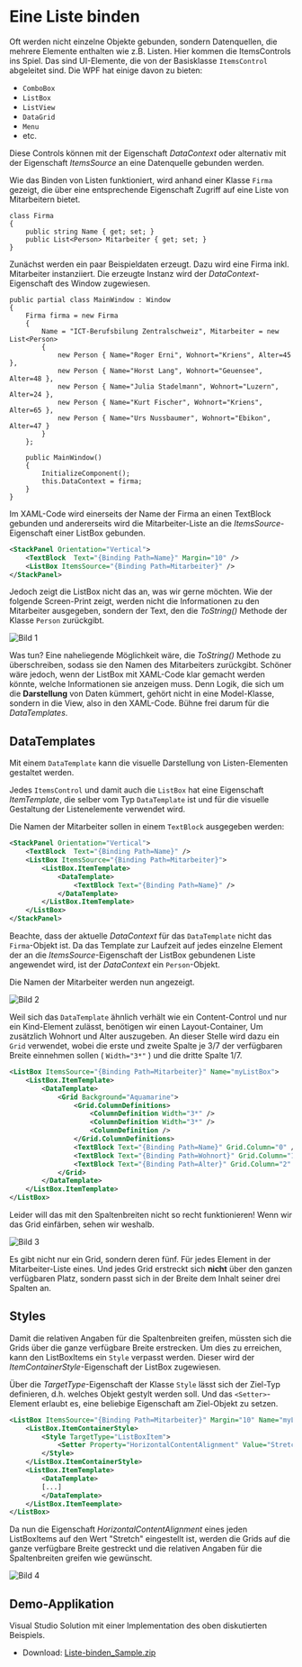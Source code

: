 # Eine Liste binden 

Oft werden nicht einzelne Objekte gebunden, sondern Datenquellen, die mehrere Elemente enthalten wie z.B. Listen. Hier kommen die ItemsControls ins Spiel. Das sind UI-Elemente, die von der Basisklasse `ItemsControl` abgeleitet sind. Die WPF hat einige davon zu bieten: 

* `ComboBox`
* `ListBox`
* `ListView` 
* `DataGrid`
* `Menu`
* etc.

Diese Controls können mit der Eigenschaft _DataContext_ oder alternativ mit der Eigenschaft _ItemsSource_ an eine Datenquelle gebunden werden. 

Wie das Binden von Listen funktioniert, wird anhand einer Klasse `Firma` gezeigt, die über eine entsprechende Eigenschaft Zugriff auf eine Liste von Mitarbeitern bietet. 

```CSharp 
class Firma
{
    public string Name { get; set; }
    public List<Person> Mitarbeiter { get; set; }
} 
```
Zunächst werden ein paar Beispieldaten erzeugt. Dazu wird eine Firma inkl. Mitarbeiter instanziiert. Die erzeugte Instanz wird der _DataContext_-Eigenschaft des Window zugewiesen. 

```CSharp
public partial class MainWindow : Window
{
    Firma firma = new Firma
    {
        Name = "ICT-Berufsbilung Zentralschweiz", Mitarbeiter = new List<Person>
        {
            new Person { Name="Roger Erni", Wohnort="Kriens", Alter=45 },
            new Person { Name="Horst Lang", Wohnort="Geuensee", Alter=48 },
            new Person { Name="Julia Stadelmann", Wohnort="Luzern", Alter=24 },
            new Person { Name="Kurt Fischer", Wohnort="Kriens", Alter=65 },
            new Person { Name="Urs Nussbaumer", Wohnort="Ebikon", Alter=47 }
        }
    };

    public MainWindow()
    {
        InitializeComponent();
        this.DataContext = firma;
    }
}
```

Im XAML-Code wird einerseits der Name der Firma an einen TextBlock gebunden und andererseits wird die Mitarbeiter-Liste an die _ItemsSource_-Eigenschaft einer ListBox gebunden.

```XML
<StackPanel Orientation="Vertical">
    <TextBlock  Text="{Binding Path=Name}" Margin="10" />
    <ListBox ItemsSource="{Binding Path=Mitarbeiter}" />
</StackPanel>
```

Jedoch zeigt die ListBox nicht das an, was wir gerne möchten. Wie der folgende Screen-Print zeigt, werden nicht die Informationen zu den Mitarbeiter ausgegeben, sondern der Text, den die _ToString()_ Methode der Klasse `Person` zurückgibt. 

![Bild 1](res/01.jpg)

Was tun? Eine naheliegende Möglichkeit wäre, die _ToString()_ Methode zu überschreiben, sodass sie den Namen des Mitarbeiters zurückgibt. Schöner wäre jedoch, wenn der ListBox mit XAML-Code klar gemacht werden könnte, welche Informationen sie anzeigen muss. Denn Logik, die sich um die **Darstellung** von Daten kümmert, gehört nicht in eine Model-Klasse, sondern in die View, also in den XAML-Code. Bühne frei darum für die _DataTemplates_.

## DataTemplates  

Mit einem `DataTemplate` kann die visuelle Darstellung von Listen-Elementen gestaltet werden. 

Jedes `ItemsControl` und damit auch die `ListBox` hat eine Eigenschaft _ItemTemplate_, die selber vom Typ `DataTemplate` ist und für die visuelle Gestaltung der Listenelemente verwendet wird.

Die Namen der Mitarbeiter sollen in einem `TextBlock` ausgegeben werden:  

```XML
<StackPanel Orientation="Vertical">
    <TextBlock  Text="{Binding Path=Name}" />
    <ListBox ItemsSource="{Binding Path=Mitarbeiter}">
        <ListBox.ItemTemplate>
            <DataTemplate>
                <TextBlock Text="{Binding Path=Name}" />
            </DataTemplate>
        </ListBox.ItemTemplate>
    </ListBox>
</StackPanel>
```

Beachte, dass der aktuelle _DataContext_ für das `DataTemplate` nicht das `Firma`-Objekt ist. Da das Template zur Laufzeit auf jedes einzelne Element der an die _ItemsSource_-Eigenschaft der ListBox gebundenen Liste angewendet wird, ist der _DataContext_ ein `Person`-Objekt.

Die Namen der Mitarbeiter werden nun angezeigt. 

![Bild 2](res/02.jpg)

Weil sich das `DataTemplate` ähnlich verhält wie ein Content-Control und nur ein Kind-Element zulässt, benötigen wir einen Layout-Container, Um zusätzlich Wohnort und Alter auszugeben.  An dieser Stelle wird dazu ein `Grid` verwendet, wobei die erste und zweite Spalte je 3/7 der verfügbaren Breite einnehmen sollen ( `Width="3*"` ) und die dritte Spalte 1/7.

```XML
<ListBox ItemsSource="{Binding Path=Mitarbeiter}" Name="myListBox">
    <ListBox.ItemTemplate>
        <DataTemplate>
            <Grid Background="Aquamarine">
                <Grid.ColumnDefinitions>
                    <ColumnDefinition Width="3*" />
                    <ColumnDefinition Width="3*" />
                    <ColumnDefinition />
                </Grid.ColumnDefinitions>
                <TextBlock Text="{Binding Path=Name}" Grid.Column="0" />
                <TextBlock Text="{Binding Path=Wohnort}" Grid.Column="1" />
                <TextBlock Text="{Binding Path=Alter}" Grid.Column="2" />
            </Grid>
        </DataTemplate>
    </ListBox.ItemTemplate>
</ListBox>
```

Leider will das mit den Spaltenbreiten nicht so recht funktionieren! Wenn wir das Grid einfärben, sehen wir weshalb. 

![Bild 3](res/03.jpg)

Es gibt nicht nur ein Grid, sondern deren fünf. Für jedes Element in der Mitarbeiter-Liste eines. Und jedes Grid erstreckt sich **nicht** über den ganzen verfügbaren Platz, sondern passt sich in der Breite dem Inhalt seiner drei Spalten an. 

## Styles

Damit die relativen Angaben für die Spaltenbreiten greifen, müssten sich die Grids über die ganze verfügbare Breite erstrecken. Um dies zu erreichen, kann den ListBoxItems ein `Style` verpasst werden. Dieser wird der _ItemContainerStyle_-Eigenschaft der ListBox zugewiesen. 

Über die _TargetType_-Eigenschaft der Klasse `Style` lässt sich der Ziel-Typ definieren, d.h. welches Objekt gestylt werden soll. Und das `<Setter>`-Element erlaubt es, eine beliebige Eigenschaft am Ziel-Objekt zu setzen. 

```XML 
<ListBox ItemsSource="{Binding Path=Mitarbeiter}" Margin="10" Name="myListBox">
    <ListBox.ItemContainerStyle>
        <Style TargetType="ListBoxItem">
            <Setter Property="HorizontalContentAlignment" Value="Stretch" />
        </Style>
    </ListBox.ItemContainerStyle>
    <ListBox.ItemTemplate>
        <DataTemplate>
        [...]
        </DataTemplate>
    </ListBox.ItemTeemplate>
</ListBox>
```

Da nun die Eigenschaft _HorizontalContentAlignment_ eines jeden ListBoxItems auf den Wert "Stretch" eingestellt ist,  werden die Grids auf die ganze verfügbare Breite gestreckt und die relativen Angaben für die Spaltenbreiten greifen wie gewünscht. 

![Bild 4](res/04.jpg)

## Demo-Applikation 

Visual Studio Solution mit einer Implementation des oben diskutierten Beispiels.

* Download: [Liste-binden_Sample.zip](res/Liste-binden_Sample.zip) 
